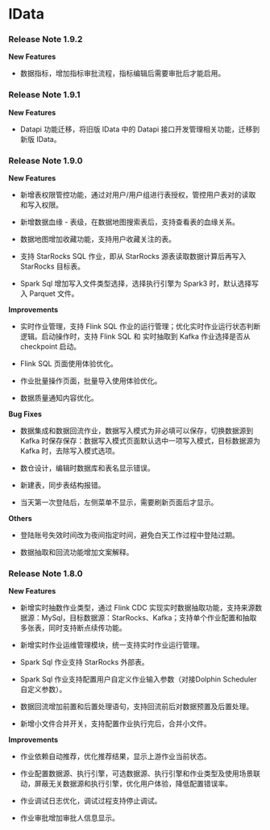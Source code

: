 # IData

### Release Note 1.9.2

**New Features**

- 数据指标，增加指标审批流程，指标编辑后需要审批后才能启用。



### Release Note 1.9.1

**New Features**

- Datapi 功能迁移，将旧版 IData 中的 Datapi 接口开发管理相关功能，迁移到新版 IData。
  
  

### Release Note 1.9.0

**New Features**

- 新增表权限管控功能，通过对用户/用户组进行表授权，管控用户表对的读取和写入权限。

- 新增数据血缘 - 表级，在数据地图搜索表后，支持查看表的血缘关系。

- 数据地图增加收藏功能，支持用户收藏关注的表。

- 支持 StarRocks SQL 作业，即从 StarRocks 源表读取数据计算后再写入 StarRocks 目标表。

- Spark Sql 增加写入文件类型选择，选择执行引擎为 Spark3 时，默认选择写入 Parquet 文件。

**Improvements**

- 实时作业管理，支持 Flink SQL 作业的运行管理；优化实时作业运行状态判断逻辑。启动操作时，支持 Flink SQL 和 实时抽取到 Kafka 作业选择是否从 checkpoint 启动。

- Flink SQL 页面使用体验优化。

- 作业批量操作页面，批量导入使用体验优化。

- 数据质量通知内容优化。

**Bug Fixes**    

- 数据集成和数据回流作业，数据写入模式为非必填可以保存，切换数据源到 Kafka 时保存保存：数据写入模式页面默认选中一项写入模式，目标数据源为 Kafka 时，去除写入模式选项。

- 数仓设计，编辑时数据库和表名显示错误。

- 新建表，同步表结构报错。

- 当天第一次登陆后，左侧菜单不显示，需要刷新页面后才显示。

**Others**

- 登陆账号失效时间改为夜间指定时间，避免白天工作过程中登陆过期。

- 数据抽取和回流功能增加文案解释。



### Release Note 1.8.0

**New Features**

- 新增实时抽数作业类型，通过 Flink CDC 实现实时数据抽取功能，支持来源数据源：MySql，目标数据源：StarRocks、Kafka；支持单个作业配置和抽取多张表，同时支持断点续传功能。

- 新增实时作业运维管理模块，统一支持实时作业运行管理。

- Spark Sql 作业支持 StarRocks 外部表。

- Spark Sql 作业支持配置用户自定义作业输入参数（对接Dolphin Scheduler自定义参数）。

- 数据回流增加前置和后置处理语句，支持回流前后对数据预置及后置处理。

- 新增小文件合并开关，支持配置作业执行完后，合并小文件。

**Improvements**

- 作业依赖自动推荐，优化推荐结果，显示上游作业当前状态。

- 作业配置数据源、执行引擎，可选数据源、执行引擎和作业类型及使用场景联动，屏蔽无关数据源和执行引擎，优化用户体验，降低配置错误率。

- 作业调试日志优化，调试过程支持停止调试。

- 作业审批增加审批人信息显示。
